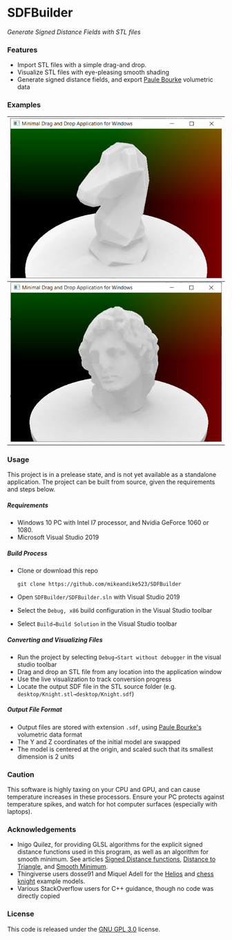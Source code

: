 # SDFBuilder

*Generate Signed Distance Fields with STL files*

### Features

- Import STL files with a simple drag-and drop.
- Visualize STL files with eye-pleasing smooth shading
- Generate signed distance fields, and export [Paule Bourke](http://paulbourke.net/dataformats/volumetric/#:~:text=Volume%20data%20format&text=A%20bit%20like%20the%20PPM,as%20having%20more%20header%20fields.) volumetric data

### Examples

| ![](https://github.com/mikeandike523/SDFBuilder/blob/main/ReadmeFiles/screenshot_knight.png?raw=true) |
| :----------------------------------------------------------: |
|            ![](https://github.com/mikeandike523/SDFBuilder/blob/main/ReadmeFiles/screenshot_helios.png?raw=true)            |

### Usage

This project is in a prelease state, and is not yet available as a standalone application. The project can be built from source, given the requirements and steps below.

##### Requirements

- Windows 10 PC with Intel I7 processor, and Nvidia GeForce 1060 or 1080.
- Microsoft Visual Studio 2019

##### Build Process

- Clone or download this repo

  ```
  git clone https://github.com/mikeandike523/SDFBuilder
  ```

- Open `SDFBuilder/SDFBuilder.sln` with Visual Studio 2019

- Select  the `Debug, x86` build configuration in the Visual Studio toolbar

- Select `Build→Build Solution` in the Visual Studio toolbar

##### Converting and Visualizing Files

- Run the project by selecting `Debug→Start without debugger` in the visual studio toolbar
- Drag and drop an STL file from any location into the application window
- Use the live visualization to track conversion progress
- Locate the output SDF file in the STL source folder (e.g. `desktop/Knight.stl→desktop/Knight.sdf`)

##### Output File Format

- Output files are stored with extension `.sdf`, using [Paule Bourke's](http://paulbourke.net/dataformats/volumetric/#:~:text=Volume%20data%20format&text=A%20bit%20like%20the%20PPM,as%20having%20more%20header%20fields.) volumetric data format
- The Y and Z coordinates of the initial model are swapped
- The model is centered at the origin, and scaled such that its smallest dimension is 2 units

### Caution

This software is highly taxing on your CPU and GPU, and can cause temperature increases in these processors. Ensure your PC protects against temperature spikes, and watch for hot computer surfaces (especially with laptops).

### Acknowledgements

- Inigo Quilez, for providing GLSL algorithms for the explicit signed distance functions used in this program, as well as an algorithm for smooth minimum. See articles [Signed Distance functions](https://www.iquilezles.org/www/articles/distfunctions/distfunctions.htm), [Distance to Triangle](https://www.iquilezles.org/www/articles/triangledistance/triangledistance.htm), and [Smooth Minimum](https://www.iquilezles.org/www/articles/smin/smin.htm).
- Thingiverse users dosse91 and Miquel Adell for the [Helios](https://www.thingiverse.com/thing:2887298) and [chess knight](https://www.thingiverse.com/thing:3077961) example models.
- Various StackOverflow users for C++ guidance, though no code was directly copied

### License

This code is released under the [GNU GPL 3.0](https://www.gnu.org/licenses/gpl-3.0.en.html) license. 





